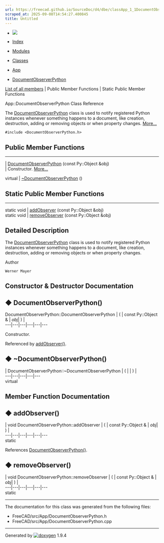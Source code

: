 ```yaml
---
url: https://freecad.github.io/SourceDoc/d4/dbe/classApp_1_1DocumentObserverPython.html
scraped_at: 2025-09-08T14:54:27.400845
title: Untitled
---
```


  * [ ![](https://www.freecad.org/svg/logo-freecad.svg) ](https://freecadweb.org "FreeCAD")
  * [Index](../../index.html "Index")
  * [Modules](../../modules.html "Modules list")
  * [Classes](../../annotated.html "Annotated list")

  * [App](../../dd/dc2/namespaceApp.html)
  * [DocumentObserverPython](../../d4/dbe/classApp_1_1DocumentObserverPython.html)

[List of all members](../../d1/d91/classApp_1_1DocumentObserverPython-members.html) | Public Member Functions | Static Public Member Functions

App::DocumentObserverPython Class Reference

The
[DocumentObserverPython](../../d4/dbe/classApp_1_1DocumentObserverPython.html
"The DocumentObserverPython class is used to notify registered Python
instances whenever something hap...") class is used to notify registered
Python instances whenever something happens to a document, like creation,
destruction, adding or removing objects or when property changes.
[More...](../../d4/dbe/classApp_1_1DocumentObserverPython.html#details)

`#include <DocumentObserverPython.h>`

##  Public Member Functions  
  
---  
|
[DocumentObserverPython](../../d4/dbe/classApp_1_1DocumentObserverPython.html#a73cf17ac18f2bfe00ef6d57762a5f428)
(const Py::Object &obj)  
| Constructor.
[More...](../../d4/dbe/classApp_1_1DocumentObserverPython.html#a73cf17ac18f2bfe00ef6d57762a5f428)  
  
virtual | [~DocumentObserverPython](../../d4/dbe/classApp_1_1DocumentObserverPython.html#ab73c72c358e3ad2bb183fe03247e3f3d) ()  
  
##  Static Public Member Functions  
  
---  
static void | [addObserver](../../d4/dbe/classApp_1_1DocumentObserverPython.html#aff8b1dd779e969c1c1b2ba3f660bedf8) (const Py::Object &obj)  
static void | [removeObserver](../../d4/dbe/classApp_1_1DocumentObserverPython.html#a46fd36fb13e708c163b2d4034a2cafd2) (const Py::Object &obj)  
  
## Detailed Description

The
[DocumentObserverPython](../../d4/dbe/classApp_1_1DocumentObserverPython.html
"The DocumentObserverPython class is used to notify registered Python
instances whenever something hap...") class is used to notify registered
Python instances whenever something happens to a document, like creation,
destruction, adding or removing objects or when property changes.

Author

    Werner Mayer 

## Constructor & Destructor Documentation

## ◆ DocumentObserverPython()

DocumentObserverPython::DocumentObserverPython  | ( | const Py::Object & | _obj_| ) |   
---|---|---|---|---|---  
  
Constructor.

Referenced by
[addObserver()](../../d4/dbe/classApp_1_1DocumentObserverPython.html#aff8b1dd779e969c1c1b2ba3f660bedf8).

## ◆ ~DocumentObserverPython()

| DocumentObserverPython::~DocumentObserverPython  | ( | | ) |   
---|---|---|---|---  
virtual  
  
## Member Function Documentation

## ◆ addObserver()

| void DocumentObserverPython::addObserver  | ( | const Py::Object & | _obj_| ) |   
---|---|---|---|---|---  
static  
  
References
[DocumentObserverPython()](../../d4/dbe/classApp_1_1DocumentObserverPython.html#a73cf17ac18f2bfe00ef6d57762a5f428).

## ◆ removeObserver()

| void DocumentObserverPython::removeObserver  | ( | const Py::Object & | _obj_| ) |   
---|---|---|---|---|---  
static  
  
* * *

The documentation for this class was generated from the following files:

  * FreeCAD/src/App/DocumentObserverPython.h
  * FreeCAD/src/App/DocumentObserverPython.cpp

* * *

Generated by
[![doxygen](../../doxygen.svg)](https://www.doxygen.org/index.html) 1.9.4

